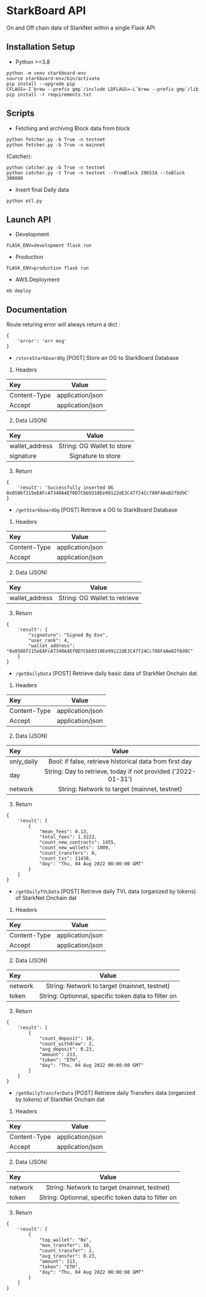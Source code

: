# StarkBoard API

On and Off chain data of StarkNet within a single Flask API

## Installation Setup

- Python >=3.8


```
python -m venv starkboard-env
source starkboard-env/bin/activate
pip install --upgrade pip
CFLAGS=-I`brew --prefix gmp`/include LDFLAGS=-L`brew --prefix gmp`/lib pip install -r requirements.txt
```

## Scripts

- Fetching and archiving Block data from block
```
python fetcher.py -b True -n testnet
python fetcher.py -b True -n mainnet
```

(Catcher):
```
python catcher.py -b True -n testnet
python catcher.py -t True -n testnet --fromBlock 296514 --toBlock 300000

```


- Insert final Daily data
```
python etl.py
```


## Launch API

- Development
```
FLASK_ENV=development flask run
```

- Production
```
FLASK_ENV=production flask run
```

- AWS Deployment
```
eb deploy
```

## Documentation

Route returing error will always return a dict : 
```
{
    'error': 'err msg'
}
```

- `/storeStarkboardOg` [POST]
Store an OG to StarkBoard Database

1. Headers

| Key  | Value          |
| :--------------- |:---------------:|
| Content-Type  |   application/json      |
| Accept  |   application/json      |

2. Data (JSON)

| Key  | Value          |
| :--------------- |:---------------:|
| wallet_address  |   String: OG Wallet to store     |
| signature  |   Signature to store      |

3. Return

```
{
    'result': 'Successfully inserted OG 0x0586f215eEAFcA7340A4Ef0D7Cbb9310Ee99122dE3C47f24Cc788F4AeB2f8d9C'
}
```


- `/getStarkboardOg` [POST]
Retrieve a OG to StarkBoard Database

1. Headers

| Key  | Value          |
| :--------------- |:---------------:|
| Content-Type  |   application/json      |
| Accept  |   application/json      |

2. Data (JSON)

| Key  | Value          |
| :--------------- |:---------------:|
| wallet_address  |   String: OG Wallet to retrieve     |

3. Return

```
{
    'result': {
        "signature": "Signed By Exo",
        "user_rank": 4,
        "wallet_address": "0x0586f215eEAFcA7340A4Ef0D7Cbb9310Ee99122dE3C47f24Cc788F4AeB2f8d9C"
    }
}
```


- `/getDailyData` [POST]
Retrieve daily basic data of StarkNet Onchain dat

1. Headers

| Key  | Value          |
| :--------------- |:---------------:|
| Content-Type  |   application/json      |
| Accept  |   application/json      |

2. Data (JSON)

| Key  | Value          |
| :--------------- |:---------------:|
| only_daily  |   Bool: if false, retrieve historical data from first day    |
| day  |   String: Day to retrieve, today if not provided ('2022-01-31')    |
| network  |   String: Network to target (mainnet, testnet)    |


3. Return

```
{
    'result': [
        {
            "mean_fees": 0.13,
            "total_fees": 1.3223,
            "count_new_contracts": 1455,
            "count_new_wallets": 1009,
            "count_transfers": 0,
            "count_txs": 11438,
            "day": "Thu, 04 Aug 2022 00:00:00 GMT"
        }
    ]
}
```

- `/getDailyTVLData` [POST]
Retrieve daily TVL data (organized by tokens) of StarkNet Onchain dat

1. Headers

| Key  | Value          |
| :--------------- |:---------------:|
| Content-Type  |   application/json      |
| Accept  |   application/json      |

2. Data (JSON)

| Key  | Value          |
| :--------------- |:---------------:|
| network  |   String: Network to target (mainnet, testnet)    |
| token  |   String: Optionnal, specific token data to filter on  |


3. Return

```
{
    'result': [
        {
            "count_deposit": 10,
            "count_withdraw": 2,
            "avg_deposit": 0.23,
            "amount": 213,
            "token": "ETH",
            "day": "Thu, 04 Aug 2022 00:00:00 GMT"
        }
    ]
}
```



- `/getDailyTransferData` [POST]
Retrieve daily Transfers data (organized by tokens) of StarkNet Onchain dat

1. Headers

| Key  | Value          |
| :--------------- |:---------------:|
| Content-Type  |   application/json      |
| Accept  |   application/json      |

2. Data (JSON)

| Key  | Value          |
| :--------------- |:---------------:|
| network  |   String: Network to target (mainnet, testnet)    |
| token  |   String: Optionnal, specific token data to filter on  |


3. Return

```
{
    'result': [
        {
            "top_wallet": "0x",
            "max_transfer": 10,
            "count_transfer": 2,
            "avg_transfer": 0.23,
            "amount": 213,
            "token": "ETH",
            "day": "Thu, 04 Aug 2022 00:00:00 GMT"
        }
    ]
}
```
